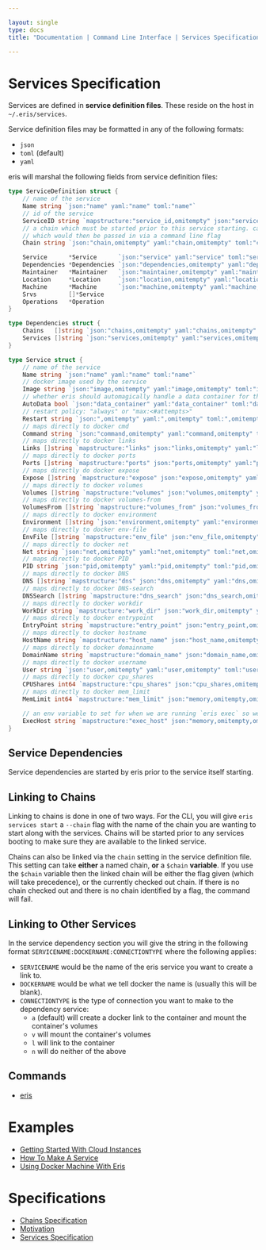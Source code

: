 ```yaml
---

layout: single
type: docs
title: "Documentation | Command Line Interface | Services Specification"

---
```


# Services Specification

Services are defined in **service definition files**. These reside on the host in `~/.eris/services`.

Service definition files may be formatted in any of the following formats:

* `json`
* `toml` (default)
* `yaml`

eris will marshal the following fields from service definition files:

```go
type ServiceDefinition struct {
	// name of the service
	Name string `json:"name" yaml:"name" toml:"name"`
	// id of the service
	ServiceID string `mapstructure:"service_id,omitempty" json:"service_id,omitempty" yaml:"service_id,omitempty" toml:"service_id,omitempty"`
	// a chain which must be started prior to this service starting. can take a `$chain` string
	// which would then be passed in via a command line flag
	Chain string `json:"chain,omitempty" yaml:"chain,omitempty" toml:"chain,omitempty"`

	Service      *Service      `json:"service" yaml:"service" toml:"service"`
	Dependencies *Dependencies `json:"dependencies,omitempty" yaml:"dependencies,omitempty" toml:"dependencies,omitempty"`
	Maintainer   *Maintainer   `json:"maintainer,omitempty" yaml:"maintainer,omitempty" toml:"maintainer,omitempty"`
	Location     *Location     `json:"location,omitempty" yaml:"location,omitempty" toml:"location,omitempty"`
	Machine      *Machine      `json:"machine,omitempty" yaml:"machine,omitempty" toml:"machine,omitempty"`
	Srvs         []*Service
	Operations   *Operation
}
```

```go
type Dependencies struct {
	Chains   []string `json:"chains,omitempty" yaml:"chains,omitempty" toml:"chains,omitempty"`
	Services []string `json:"services,omitempty" yaml:"services,omitempty" toml:"services,omitempty"`
}
```

```go
type Service struct {
	// name of the service
	Name string `json:"name" yaml:"name" toml:"name"`
	// docker image used by the service
	Image string `json:"image,omitempty" yaml:"image,omitempty" toml:"image,omitempty"`
	// whether eris should automagically handle a data container for this service
	AutoData bool `json:"data_container" yaml:"data_container" toml:"data_container"`
	// restart policy: "always" or "max:<#attempts>"
	Restart string `json:",omitempty" yaml:",omitempty" toml:",omitempty"`
	// maps directly to docker cmd
	Command string `json:"command,omitempty" yaml:"command,omitempty" toml:"command,omitempty"`
	// maps directly to docker links
	Links []string `mapstructure:"links" json:"links,omitempty" yaml:"links,omitempty" toml:"links,omitempty"`
	// maps directly to docker ports
	Ports []string `mapstructure:"ports" json:"ports,omitempty" yaml:"ports,omitempty" toml:"ports,omitempty"`
	// maps directly do docker expose
	Expose []string `mapstructure:"expose" json:"expose,omitempty" yaml:"expose,omitempty" toml:"expose,omitempty"`
	// maps directly to docker volumes
	Volumes []string `mapstructure:"volumes" json:"volumes,omitempty" yaml:"volumes,omitempty" toml:"volumes,omitempty"`
	// maps directly to docker volumes-from
	VolumesFrom []string `mapstructure:"volumes_from" json:"volumes_from,omitempty" yaml:"volumes_from,omitempty" toml:"volumes_from,omitempty"`
	// maps directly to docker environment
	Environment []string `json:"environment,omitempty" yaml:"environment,omitempty" toml:"environment,omitempty"`
	// maps directly to docker env-file
	EnvFile []string `mapstructure:"env_file" json:"env_file,omitempty" yaml:"env_file,omitempty" toml:"env_file,omitempty"`
	// maps directly to docker net
	Net string `json:"net,omitempty" yaml:"net,omitempty" toml:"net,omitempty"`
	// maps directly to docker PID
	PID string `json:"pid,omitempty" yaml:"pid,omitempty" toml:"pid,omitempty"`
	// maps directly to docker DNS
	DNS []string `mapstructure:"dns" json:"dns,omitempty" yaml:"dns,omitempty" toml:"dns,omitempty"`
	// maps directly to docker DNS-search
	DNSSearch []string `mapstructure:"dns_search" json:"dns_search,omitempty" yaml:"dns_search,omitempty" toml:"dns_search,omitempty"`
	// maps directly to docker workdir
	WorkDir string `mapstructure:"work_dir" json:"work_dir,omitempty" yaml:"work_dir,omitempty" toml:"work_dir,omitempty"`
	// maps directly to docker entrypoint
	EntryPoint string `mapstructure:"entry_point" json:"entry_point,omitempty" yaml:"entry_point,omitempty" toml:"entry_point,omitempty"`
	// maps directly to docker hostname
	HostName string `mapstructure:"host_name" json:"host_name,omitempty" yaml:"host_name,omitempty" toml:"host_name,omitempty"`
	// maps directly to docker domainname
	DomainName string `mapstructure:"domain_name" json:"domain_name,omitempty" yaml:"domain_name,omitempty" toml:"domain_name,omitempty"`
	// maps directly to docker username
	User string `json:"user,omitempty" yaml:"user,omitempty" toml:"user,omitempty"`
	// maps directly to docker cpu_shares
	CPUShares int64 `mapstructure:"cpu_shares" json:"cpu_shares,omitempty,omitzero" yaml:"cpu_shares,omitempty" toml:"cpu_shares,omitempty,omitzero"`
	// maps directly to docker mem_limit
	MemLimit int64 `mapstructure:"mem_limit" json:"memory,omitempty,omitzero" yaml:"memory,omitempty" toml:"memory,omitempty,omitzero"`

	// an env variable to set for when we are running `eris exec` so we can find the main container
	ExecHost string `mapstructure:"exec_host" json:"memory,omitempty,omitzero" yaml:"memory,omitempty" toml:"memory,omitempty,omitzero"`
}
```

## Service Dependencies

Service dependencies are started by eris prior to the service itself starting.

## Linking to Chains

Linking to chains is done in one of two ways. For the CLI, you will give `eris services start` a `--chain` flag with the name of the chain you are wanting to start along with the services. Chains will be started prior to any services booting to make sure they are available to the linked service.

Chains can also be linked via the `chain` setting in the service definition file. This setting can take **either** a named chain, **or** a `$chain` **variable**. If you use the `$chain` variable then the linked chain will be either the flag given (which will take precedence), or the currently checked out chain. If there is no chain checked out and there is no chain identified by a flag, the command will fail.

## Linking to Other Services

In the service dependency section you will give the string in the following format `SERVICENAME:DOCKERNAME:CONNECTIONTYPE` where the following applies:

* `SERVICENAME` would be the name of the eris service you want to create a link to.
* `DOCKERNAME` would be what we tell docker the name is (usually this will be blank).
* `CONNECTIONTYPE` is the type of connection you want to make to the dependency service:
  * `a` (default) will create a docker link to the container and mount the container's volumes
  * `v` will mount the container's volumes
  * `l` will link to the container
  * `n` will do neither of the above


## Commands

* [eris](/docs/documentation/cli/0.12.0-rc3/eris/)

# Examples

* [Getting Started With Cloud Instances](/docs/documentation/cli/0.12.0-rc3/examples/getting_started_with_cloud_instances/)
* [How To Make A Service](/docs/documentation/cli/0.12.0-rc3/examples/how_to_make_a_service/)
* [Using Docker Machine With Eris](/docs/documentation/cli/0.12.0-rc3/examples/using_docker_machine_with_eris/)


# Specifications

* [Chains Specification](/docs/documentation/cli/0.12.0-rc3/specifications/chains_specification/)
* [Motivation](/docs/documentation/cli/0.12.0-rc3/specifications/motivation/)
* [Services Specification](/docs/documentation/cli/0.12.0-rc3/specifications/services_specification/)


